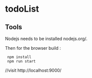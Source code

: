 # todoList
## Tools

Nodejs needs to be installed nodejs.org/.

Then for the browser build :
```
 npm install
 npm run start
```
 //visit http://localhost:9000/
